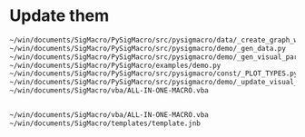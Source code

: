 <!-- ---
!-- Timestamp: 2025-04-09 13:30:03
!-- Author: ywatanabe
!-- File: /home/ywatanabe/win/documents/SigMacro/docs/HOW-TO-ADD-NEW-PLOT-TYPE.md
!-- --- -->

# Update them
``` bash
~/win/documents/SigMacro/PySigMacro/src/pysigmacro/data/_create_graph_wizard_params.py
~/win/documents/SigMacro/PySigMacro/src/pysigmacro/demo/_gen_data.py
~/win/documents/SigMacro/PySigMacro/src/pysigmacro/demo/_gen_visual_params.py
~/win/documents/SigMacro/PySigMacro/examples/demo.py
~/win/documents/SigMacro/PySigMacro/src/pysigmacro/const/_PLOT_TYPES.py
~/win/documents/SigMacro/PySigMacro/src/pysigmacro/demo/_update_visual_params_with_nice_ticks.py
~/win/documents/SigMacro/vba/ALL-IN-ONE-MACRO.vba


~/win/documents/SigMacro/vba/ALL-IN-ONE-MACRO.vba
~/win/documents/SigMacro/templates/template.jnb
```

<!-- EOF -->